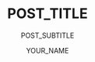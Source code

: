 ---
layout: post
title: POST_TITLE
subtitle: POST_SUBTITLE
gh-repo: fkie-cad/intrusion-detection-datasets
gh-badge: [star, fork, follow]
tags: [APPROPRIATE, TAGS, HERE]
comments: true
author: YOUR_NAME
---
